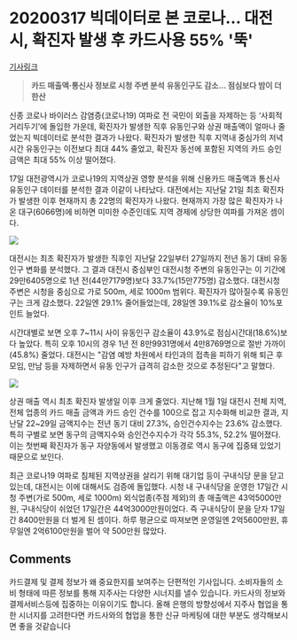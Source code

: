 # 20200317 빅데이터로 본 코로나… 대전시, 확진자 발생 후 카드사용 55% '뚝'

[기사링크](<https://news.naver.com/main/read.nhn?mode=LS2D&mid=shm&sid1=101&sid2=259&oid=366&aid=0000486995>)



> **카드 매출액·통신사 정보로 시청 주변 분석**
> **유동인구도 감소… 점심보다 밤이 더 한산**



  신종 코로나 바이러스 감염증(코로나19) 여파로 전 국민이 외출을 자제하는 등 ‘사회적 거리두기’에 돌입한 가운데, 확진자가 발생한 직후 유동인구와 상권 매출액이 얼마나 줄었는지 빅데이터로 분석한 결과가 나왔다. 확진자가 발생한 직후 지역내 중심가의 저녁시간 유동인구는 이전보다 최대 44% 줄었고, 확진자 동선에 포함된 지역의 카드 승인 금액은 최대 55% 이상 떨어졌다.



17일 대전광역시가 코로나19의 지역상권 영향 분석을 위해 신용카드 매출액과 통신사 유동인구 데이터를 분석한 결과 이같이 나타났다. 대전에서는 지난달 21일 최초 확진자가 발생한 이후 현재까지 총 22명의 확진자가 나왔다. 현재까지 가장 많은 확진자가 나온 대구(6066명)에 비하면 미미한 수준인데도 지역 경제에 상당한 여파를 가져온 셈이다.  



![](https://imgnews.pstatic.net/image/366/2020/03/17/0000486995_001_20200317125416070.png?type=w647)



  대전시는 최초 확진자가 발생한 직후인 지난달 22일부터 27일까지 전년 동기 대비 유동인구 변화를 분석했다. 그 결과 대전시 중심부인 대전시청 주변의 유동인구는 이 기간에 29만6405명으로 1년 전(44만7179명)보다 33.7%(15만775명) 감소했다. 대전시청 주변은 시청을 중심으로 가로 500m, 세로 1000m 범위다. 확진자가 많아질수록 유동인구는 크게 감소했다. 22일엔 29.1% 줄어들었는데, 28일엔 39.1%로 감소율이 10%포인트 늘었다.



시간대별로 보면 오후 7~11시 사이 유동인구 감소율이 43.9%로 점심시간대(18.6%)보다 높았다. 특히 오후 10시의 경우 1년 전 8만9931명에서 4만8769명으로 절반 가까이(45.8%) 줄었다. 대전시는 "감염 예방 차원에서 타인과의 접촉을 피하기 위해 퇴근 후 모임, 만남 등을 자제하면서 유동 인구가 급격히 감소한 것으로 추정된다"고 말했다.  



![](https://imgnews.pstatic.net/image/366/2020/03/17/0000486995_002_20200317125416117.png?type=w647)



  상권 매출 역시 최초 확진자 발생일 이후 크게 줄었다. 지난해 1월 1일 대전시 전체 지역, 전체 업종의 카드 매출 금액과 카드 승인 건수를 100으로 잡고 지수화해 비교한 결과, 지난달 22~29일 금액지수는 전년 동기 대비 27.3%, 승인건수지수는 23.6% 감소했다. 특히 구별로 보면 동구의 금액지수와 승인건수지수가 각각 55.3%, 52.2% 떨어졌다. 이는 첫번째 확진자가 동구 자양동에서 발생했고 이동경로 역시 동구에 집중돼 있었기 때문으로 보인다.



최근 코로나19 여파로 침체된 지역상권을 살리기 위해 대기업 등이 구내식당 문을 닫고 있는데, 대전시는 이에 대해서도 검증에 돌입했다. 시청 내 구내식당을 운영한 17일간 시청 주변(가로 500m, 세로 1000m) 외식업종(주점 제외)의 총 매출액은 43억5000만원, 구내식당이 쉬었던 17일간은 44억3000만원이었다. 즉 구내식당이 문을 닫자 17일간 8400만원을 더 벌게 된 셈이다. 하루 평균으로 따져보면 운영일엔 2억5600만원, 휴무일엔 2억6100만원을 벌어 약 500만원 많았다.
  

## Comments

카드결제 및 결제 정보가 왜 중요한지를 보여주는 단편적인 기사입니다. 소비자들의 소비 형태에 따른 정보를 통해 지주사는 다양한 시너지를 낼수 있습니다. 카드사의 정보와 결제서비스등에 집중하는 이유이기도 합니다.
올해 은행의 방향성에서 지주사 협업을 통한 시너지를 고려한다면
카드사와의 협업을 통한 신규 마케팅에 대한 부분도 생각해보시면 좋을 것같습니다

